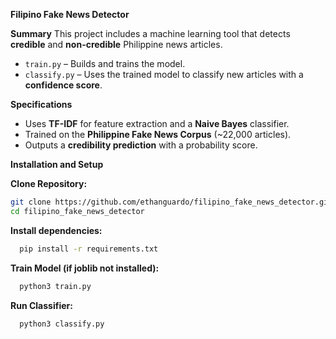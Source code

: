 **Filipino Fake News Detector**

**Summary**
This project includes a machine learning tool that detects **credible** and **non-credible** Philippine news articles.  
- `train.py` – Builds and trains the model.  
- `classify.py` – Uses the trained model to classify new articles with a **confidence score**.

**Specifications**
- Uses **TF-IDF** for feature extraction and a **Naive Bayes** classifier.
- Trained on the **Philippine Fake News Corpus** (~22,000 articles).
- Outputs a **credibility prediction** with a probability score.


**Installation and Setup**

**Clone Repository:**
```bash
git clone https://github.com/ethanguardo/filipino_fake_news_detector.git
cd filipino_fake_news_detector

```

**Install dependencies:**
```bash
  pip install -r requirements.txt
```

**Train Model (if joblib not installed):**
```bash
  python3 train.py
```


**Run Classifier:**
```bash
  python3 classify.py
```


